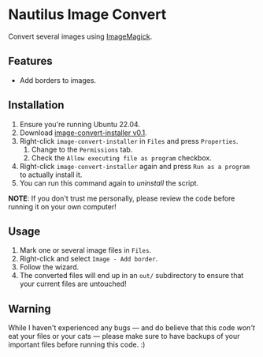 # Nautilus Image Convert

Convert several images using [ImageMagick](https://imagemagick.org/index.php).

## Features

- Add borders to images.

## Installation

1. Ensure you're running Ubuntu 22.04.
2. Download [image-convert-installer v0.1][1].
3. Right-click `image-convert-installer` in `Files` and press `Properties`.
   1. Change to the `Permissions` tab.
   2. Check the `Allow executing file as program` checkbox.
4. Right-click `image-convert-installer` again and press `Run as a program` to
   actually install it.
5. You can run this command again to *uninstall* the script.

**NOTE**: If you don't trust me personally, please review the code before
          running it on your own computer!

## Usage

1. Mark one or several image files in `Files`.
2. Right-click and select `Image - Add border`.
3. Follow the wizard.
4. The converted files will end up in an `out/` subdirectory to ensure that your
   current files are untouched!

## Warning

While I haven't experienced any bugs — and do believe that this code *won't* eat
your files or your cats — please make sure to have backups of your important
files before running this code. :)

[1]: https://github.com/mattiasb/nautilus-image-convert/releases/download/v0.1/image-convert-installer
